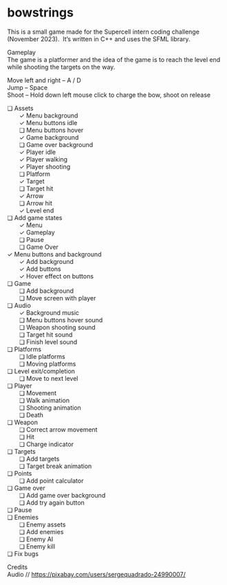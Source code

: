# bowstrings
This is a small game made for the Supercell intern coding challenge (November 2023).  It’s written in C++ and uses the SFML library.

Gameplay</br>
The game is a platformer and the idea of the game is to reach the level end while shooting the targets on the way.

Move left and right – A / D</br>
Jump – Space</br>
Shoot – Hold down left mouse click to charge the bow, shoot on release</br>

❏ Assets</br>
	&emsp;&emsp;✓ Menu background</br>
  &emsp;&emsp;✓ Menu buttons idle</br>
  &emsp;&emsp;❏ Menu buttons hover</br>
  &emsp;&emsp;✓ Game background</br>
  &emsp;&emsp;❏ Game over background</br>
	&emsp;&emsp;✓ Player idle</br>
  &emsp;&emsp;✓ Player walking</br>
  &emsp;&emsp;✓ Player shooting</br>
	&emsp;&emsp;❏ Platform</br>
	&emsp;&emsp;✓ Target</br>
	&emsp;&emsp;❏ Target hit</br>
	&emsp;&emsp;✓ Arrow</br>
	&emsp;&emsp;❏ Arrow hit</br>
	&emsp;&emsp;✓ Level end</br>
❏ Add game states</br>
	&emsp;&emsp;✓ Menu</br>
	&emsp;&emsp;✓ Gameplay</br>
	&emsp;&emsp;❏ Pause</br>
	&emsp;&emsp;❏ Game Over</br>
✓ Menu buttons and background</br>
	&emsp;&emsp;✓ Add background</br>
	&emsp;&emsp;✓ Add buttons</br>
	&emsp;&emsp;✓ Hover effect on buttons</br>
❏ Game</br>
	&emsp;&emsp;❏ Add background</br>
	&emsp;&emsp;❏ Move screen with player</br>
❏ Audio</br>
	&emsp;&emsp;✓ Background music</br>
	&emsp;&emsp;❏ Menu buttons hover sound</br>
	&emsp;&emsp;❏ Weapon shooting sound</br>
	&emsp;&emsp;❏ Target hit sound</br>
	&emsp;&emsp;❏ Finish level sound</br>
❏ Platforms</br>
	&emsp;&emsp;❏ Idle platforms</br>
	&emsp;&emsp;❏ Moving platforms</br>
❏ Level exit/completion</br>
	&emsp;&emsp;❏ Move to next level</br>
❏ Player</br>
	&emsp;&emsp;❏ Movement</br>
	&emsp;&emsp;❏ Walk animation</br>
	&emsp;&emsp;❏ Shooting animation</br>
	&emsp;&emsp;❏ Death</br>
❏ Weapon</br>
	&emsp;&emsp;❏ Correct arrow movement</br>
	&emsp;&emsp;❏ Hit</br>
	&emsp;&emsp;❏ Charge indicator</br>
❏ Targets</br>
	&emsp;&emsp;❏ Add targets</br>
	&emsp;&emsp;❏ Target break animation</br>
❏ Points</br>
	&emsp;&emsp;❏ Add point calculator</br>
❏ Game over</br>
	&emsp;&emsp;❏ Add game over background</br>
	&emsp;&emsp;❏ Add try again button</br>
❏ Pause</br>
❏ Enemies</br>
	&emsp;&emsp;❏ Enemy assets</br>
	&emsp;&emsp;❏ Add enemies</br>
	&emsp;&emsp;❏ Enemy AI</br>
	&emsp;&emsp;❏ Enemy kill</br>
❏ Fix bugs</br>

Credits</br>
Audio // https://pixabay.com/users/sergequadrado-24990007/
